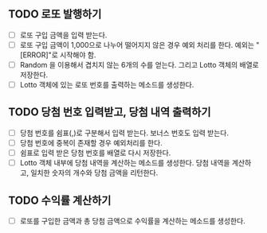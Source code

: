 ## TODO 로또 발행하기

-   [ ] 로또 구입 금액을 입력 받는다.
-   [ ] 로또 구입 금액이 1,000으로 나누어 떨어지지 않은 경우 예외 처리를 한다. 예외는 "[ERROR]"로 시작해야 함.
-   [ ] Random 을 이용해서 겹치지 않는 6개의 수를 얻는다. 그리고 Lotto 객체의 배열로 저장한다.
-   [ ] Lotto 객체에 있는 로또 번호를 출력하는 메소드를 생성한다.

## TODO 당첨 번호 입력받고, 당첨 내역 출력하기

-   [ ] 당첨 번호를 쉼표(,)로 구분해서 입력 받는다. 보너스 번호도 입력 받는다.
-   [ ] 당첨 번호에 중복이 존재할 경우 예외처리를 한다.
-   [ ] 쉼표로 입력 받은 당첨 번호를 배열로 다시 저장한다.
-   [ ] Lotto 객체 내부에 당첨 내역을 계산하는 메소드를 생성한다. 당첨 내역을 계산하고, 일치한 숫자의 개수와 당첨 금액을 리턴한다.

## TODO 수익률 계산하기

-   [ ] 로또를 구입한 금액과 총 당첨 금액으로 수익률을 계산하는 메소드를 생성한다.
